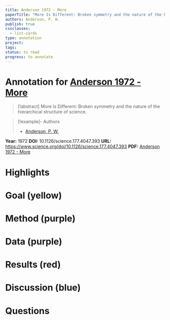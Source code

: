 ```yaml
---
title: Anderson 1972 - More
paperTitle: "More Is Different: Broken symmetry and the nature of the hierarchical structure of science."
authors: Anderson, P. W.
publish: true
cssclasses:
  - list-cards
type: annotation
project:
tags:
status: to read
progress: to annotate
---
```

# Annotation for [Anderson 1972 - More](Papers/References/Anderson%201972%20-%20More)

> [!abstract] More Is Different: Broken symmetry and the nature of the hierarchical structure of science.

> [!example]- Authors
> - [Anderson, P. W.](Anderson%2C%20P.%20W.)

**Year:** 1972
**DOI:** 10.1126/science.177.4047.393
**URL:** https://www.science.org/doi/10.1126/science.177.4047.393
**PDF:** [Anderson 1972 - More](Papers/PDFs/Anderson%201972%20-%20More%20Is%20Different%20Broken%20symmetry%20and%20the%20nature%20of%20the%20hierarchical%20structure%20of%20science.pdf)

# Highlights


# Goal (yellow)


# Method (purple)


# Data (purple)


# Results (red)


# Discussion (blue)


# Questions

